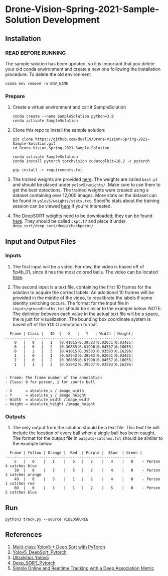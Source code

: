# Drone-Vision-Spring-2021-Sample-Solution Development

## Installation 
### READ BEFORE RUNNING
The sample solution has been updated, so it is important that you delete your old conda environment and create a new one following the installation procedure.
To delete the old environment
```
conda env remove -n ENV_NAME
```


### Prepare 
1. Create a virtual environment and call it SampleSolution
    ```
    conda create --name SampleSolution python=3.8
    conda activate SampleSolution
    ```
2. Clone this repo to install the sample solution:
    ```
    git clone https://github.com/dual19/Drone-Vision-Spring-2021-Sample-Solution.git
    cd Drone-Vision-Spring-2021-Sample-Solution
    
    conda activate SampleSolution
    conda install pytorch torchvision cudatoolkit=10.2 -c pytorch
    
    pip install -r requirements.txt
    ```
    
    
3. The trained weights are provided [here](https://purdue0-my.sharepoint.com/:f:/g/personal/hu440_purdue_edu/EuCYkSRgyXVCh8PwwsHZ9lYBNfI4A4cLgdi5sHIlRSsZCQ?e=yjoJ2P).
The weights are called `best.pt` and should be placed under `yolov5/weights/`.
Make sure to use them to get the best detections.
The trained weights were created using a dataset containing over 12,000 images. More stats on the dataset can be found in `yolov5/weights/stats.txt`.
Specific stats about the training session can be viewed [here](https://wandb.ai/dual19/YOLOv5/runs/2hkzouqz?workspace=user-dual19) if you're interested. 


4. The DeepSORT weights need to be downloaded; they can be found [here](https://purdue0-my.sharepoint.com/:u:/g/personal/hu440_purdue_edu/EYvoc5gij4dNpcGJ5jnBW94BP5H5LU_dcW0dHtm_lX8aBQ?e=s8j3LW).
They should be called `ckpt.t7` and place it under `deep_sort/deep_sort/deep/checkpoint/`

## Input and Output Files
### Inputs
1. The first input will be a video. For now, the video is based off of 5p4b_01, since it has the most colored balls. The video can be located [here](https://purdue0-my.sharepoint.com/:f:/g/personal/hu440_purdue_edu/EqojYZ_DQ5ZCooRGxyESHi8BYPNxENfO4WYwgxbXzwuq7Q?e=D3Ffbw).


2. The second input is a text file, containing the first 10 frames for the solution to acquire the correct labels. An additional 10 frames will be provided in the middle of the video, to recalibrate the labels if some identity switching occurs. The format for the input file in `inputs/groundtruths.txt` should be similar to the example below. NOTE: The delimiter between each value in the actual text file will be a space, the  is just for visualization. The bounding box coordinate system is based off of the YOLO annotation format. 
```
  Frame | Class |   ID  |   X   |   Y   | Width | Height|
----------------------------------------------------------
    0   |   0   |   1   |0.41015|0.39583|0.02031|0.03425|
    0   |   0   |   2   |0.36835|0.61990|0.04557|0.18055|
    0   |   1   |   3   |0.41015|0.39583|0.03593|0.16296|
    1   |   0   |   1   |0.52942|0.39583|0.02031|0.03425|
    1   |   0   |   2   |0.36835|0.61990|0.04557|0.18055|
    1   |   1   |   3   |0.52942|0.39537|0.03593|0.16296|


- Frame: The frame number of the annotation
- Class: 0 for person, 1 for sports ball

- X      = absolute_x / image_width
- Y      = absolute_y / image_height
- Width  = absolute_width /image_width
- Height = absolute_height /image_height
```



### Outputs
1. The only output from the solution should be a text file. This text file will include the location of every ball when a single ball has been caught. The format for the output file in `outputs/catches.txt` should be similar to the example below.

```
  Frame | Yellow | Orange |  Red  | Purple |  Blue  | Green |
----------------------------------------------------------
    5   |   0    |   1    |   5   |   2    |   4    |   0    - Person 4 catches blue
    30  |   0    |   3    |   5   |   2    |   4    |   0    - Person 3 catches orange
    49  |   0    |   3    |   1   |   2    |   4    |   0    - Person 1 catches red
    60  |   0    |   3    |   1   |   2    |   5    |   0    - Person 5 catches blue
```


## Run
~~~
python3 track.py --source VIDEOSOURCE
~~~



## References
1) [Multi-class Yolov5 + Deep Sort with PyTorch](https://github.com/WuPedin/Multi-class_Yolov5_DeepSort_Pytorch)
2) [Yolov5_DeepSort_Pytorch](https://github.com/mikel-brostrom/Yolov5_DeepSort_Pytorch)   
3) [Ultralytics Yolov5](https://github.com/ultralytics/yolov5)  
4) [Deep_SORT_Pytorch](https://github.com/ZQPei/deep_sort_pytorch)       
5) [Simple Online and Realtime Tracking with a Deep Association Metric](https://arxiv.org/abs/1703.07402)
